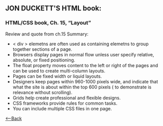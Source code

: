 ## JON DUCKETT'S HTML book:

### HTML/CSS book, Ch. 15, “Layout”

Review and quote from ch.15 Summary:
* < div > elemetns are often used as containing elemetns to group together sections of a page.
* Browsers display pages in normal flow unless user specify relative, absolute, or fixed positioning.
* The float property moves content to the left or right of the pages and can be used to create multi-column layouts.
* Pages can be fixed width or liquid layouts.
* Designers keep pages within 960-1000 pixels wide, and indicate that what the site is about within the top 600 pixels ( to demonstrate is relevance without scrolling).
* Grids help create professional and flexible designs.
* CSS frameworks provide rules for common tasks.
* You can include multiple CSS files in one page.

[<--Back](README.md)